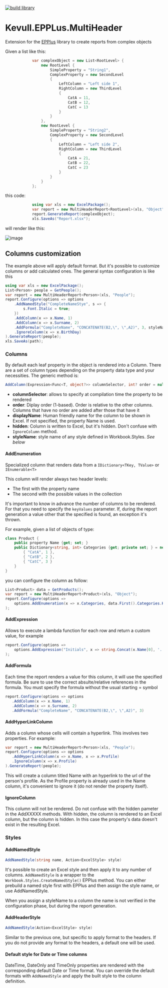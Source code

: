 [![build library](https://github.com/mnieto/Kevull.EPPLus.MultiHeader/actions/workflows/build.yml/badge.svg)](https://github.com/mnieto/Kevull.EPPLus.MultiHeader/actions/workflows/build.yml)

# Kevull.EPPLus.MultiHeader
Extension for the [EPPlus](https://github.com/EPPlusSoftware/EPPlus) library to create reports from complex objects

Given a list like this:
```csharp
            var complexObject = new List<RootLevel> { 
                new RootLevel {
                    SimpleProperty = "String1",
                    ComplexProperty = new SecondLevel
                    {
                        LeftColumn = "Left side 1",
                        RightColumn = new ThirdLevel
                        {
                            CatA = 11,
                            CatB = 12,
                            CatC = 13
                        }
                    }
                }, 
                new RootLevel {
                    SimpleProperty = "String2",
                    ComplexProperty = new SecondLevel
                    {
                        LeftColumn = "Left side 2",
                        RightColumn = new ThirdLevel
                        {
                            CatA = 21,
                            CatB = 22,
                            CatC = 23
                        }
                    }
                }
            };
```

this code:
```csharp
            using var xls = new ExcelPackage();
            var report = new MultiHeaderReport<RootLevel>(xls, "Object");
            report.GenerateReport(complexObject);
            xls.SaveAs("Report.xlsx");
```

will render like this:

![image](https://github.com/user-attachments/assets/af7b7d4b-b4c2-4146-b8eb-75bfa1ac8b39)


## Columns customization
The example above will apply default format. But it's possible to customize columns or add calculated ones.
The general syntax configuration is like this
```csharp
using var xls = new ExcelPackage();
List<Person> people = GetPeople();
var report = new MultiHeaderReport<Person>(xls, "People");
report.Configure(options => options
    .AddNamedStyle("CompleteNameStye", s => {
        s.Font.Italic = true;
    })
    .AddColumn(x => x.Name, 1)
    .AddColumn(x => x.Surname, 2)
    .AddFormula("CompleteName", "CONCATENATE(B2,\", \",A2)", 3, styleName: "CompleteNameStye")
    .IgnoreColumn(x => x.BirthDay)
).GenerateReport(people);
xls.SaveAs(path);
```

### Columns
By default each leaf property in the object is rendered into a Column. There are a set of column types depending on the property data type and your necessities. The generic method is:
```csharp
AddColumn(Expression<Func<T, object?>> columnSelector, int? order = null, string? displayName = null, bool hidden = false, string? styleName = null)
```
- **columnSelector**: allows to specify at compilation time the property to be rendered
- **order**: Diplay order (1-based). Order is relative to the other columns. Columns that have no order are added after those that have it
- **displayName**: Human friendly name for the column to be shown in Excel. If not specified, the property Name is used.
- **hidden**: Column is written to Excel, but it's hidden. Don't confuse with `IgnoreColumn` method.
- **styleName**: style name of any style defined in Workbook.Styles. _See below_

#### AddEnumeration
Specialized column that renders data from a `IDictionary<TKey, TValue>` or `IEnumerable<T>`

This column will render always two header levels:
- The first with the property name
- The second with the possible values in the collection

It's important to know in advance the number of columns to be rendered. For that you need to specify the `keyValues` parameter. If, during the report generation a value other that the specified is found, an exception it's thrown.

For example, given a list of objects of type:
```csharp
class Product {
    public property Name {get; set; }
    public Dictionary<string, int> Categories {get; private set; } = new Dictionary<string, int> {
        { "CatA", 1 },
        { "CatB", 2 },
        { "CatC", 3 }        
    }
}
```
you can configure the column as follow:
```csharp
List<Product> data = GetProducts();
var report = new MultiHeaderReport<Product>(xls, "Object");
report.Configure(options =>
    options.AddEnumeration(x => x.Categories, data.First().Categories.Keys)
);
```
#### AddExpression
Allows to execute a lambda function for each row and return a custom value, for example
```csharp
report.Configure(options =>
    options.AddExpression("Initials", x => string.Concat(x.Name[0], '.', x.Surname[0], '.'))
);
```
#### AddFormula
 Each time the report renders a value for this column, it will use the specified formula. Be sure to use the correct absulte/relative references in the formula. You must specify the formula without the usual starting = symbol
 ```csharp
report.Configure(options => options
    .AddColumn(x => x.Name, 1)
    .AddColumn(x => x.Surname, 2)
    .AddFormula("CompleteName", "CONCATENATE(B2,\", \",A2)", 3)
```

#### AddHyperLinkColumn
Adds a column whose cells will contain a hyperlink. This involves two properties. For example:
 ```csharp
var report = new MultiHeaderReport<Person>(xls, "People");
report.Configure(options => options
    .AddHyperLinkColumn(x => x.Name, x => x.Profile)
    .IgnoreColumn(x => x.Profile)
).GenerateReport(people);
 ```
This will create a column titled Name with an hyperlink to the url of the person's profile. As the Profile property is already used in the Name column, it's convenient to ignore it (do not render the property itself).

#### IgnoreColumn
This column will not be rendered. Do not confuse with the hidden pameter in the AddXXXXX methods. With hidden, the column is rendered to an Excel column, but the column is hidden. In this case the property's data doesn't exist in the resulting Excel.


### Styles
#### AddNamedStyle
```csharp
AddNamedStyle(string name, Action<ExcelStyle> style)
```
It's possible to create an Excel style and then apply it to any number of columns. `AddNamedStyle` is a wrapper to 
the `Workbook.Styles.CreateNamedStyle()` EPPlus method. You can either prebuild a named style first with EPPlus and then assign the style name, or use AddNamedStyle.

When you assign a styleName to a column the name is not verified in the configuration phase, but during the report generation.

#### AddHeaderStyle
```csharp
AddNamedStyle(Action<ExcelStyle> style)
```
Similar to the previous one, but specific to apply format to the headers. If you do not provide any format to the headers, a default one will be used.

#### Default style for Date or Time columns
DateTime, DateOnly and TimeOnly properties are rendered with the corresponding default Date or Time format. You can override the default formats with `AddNamedStyle` and apply the built style to the column definition.
